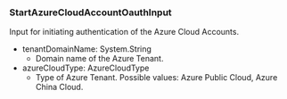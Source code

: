 ### StartAzureCloudAccountOauthInput
Input for initiating authentication of the Azure Cloud Accounts.

- tenantDomainName: System.String
  - Domain name of the Azure Tenant.
- azureCloudType: AzureCloudType
  - Type of Azure Tenant. Possible values: Azure Public Cloud, Azure China Cloud.
